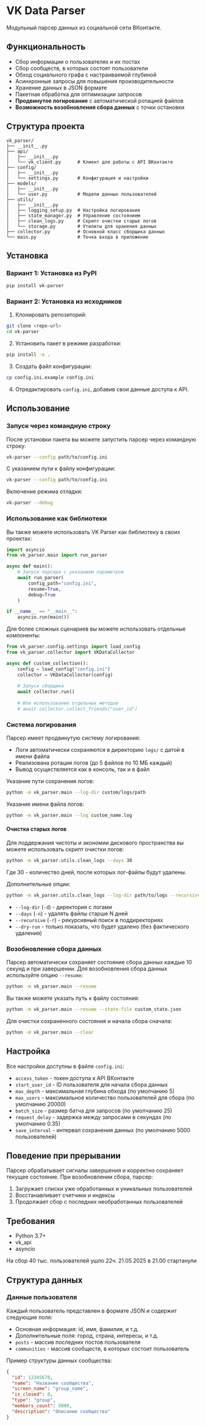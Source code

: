 # VK Data Parser

Модульный парсер данных из социальной сети ВКонтакте.

## Функциональность

- Сбор информации о пользователях и их постах
- Сбор сообществ, в которых состоят пользователи
- Обход социального графа с настраиваемой глубиной
- Асинхронные запросы для повышения производительности
- Хранение данных в JSON формате
- Пакетная обработка для оптимизации запросов
- **Продвинутое логирование** с автоматической ротацией файлов
- **Возможность возобновления сбора данных** с точки остановки

## Структура проекта

```
vk_parser/
├── __init__.py
├── api/
│   ├── __init__.py
│   └── vk_client.py      # Клиент для работы с API ВКонтакте
├── config/
│   ├── __init__.py
│   └── settings.py       # Конфигурация и настройки
├── models/
│   ├── __init__.py
│   └── user.py           # Модели данных пользователей
├── utils/
│   ├── __init__.py
│   ├── logging_setup.py  # Настройка логирования
│   ├── state_manager.py  # Управление состоянием
│   ├── clean_logs.py     # Скрипт очистки старых логов
│   └── storage.py        # Утилиты для хранения данных
├── collector.py          # Основной класс сборщика данных
└── main.py               # Точка входа в приложение
```

## Установка

### Вариант 1: Установка из PyPI

```bash
pip install vk-parser
```

### Вариант 2: Установка из исходников

1. Клонировать репозиторий:
```bash
git clone <repo-url>
cd vk-parser
```

2. Установить пакет в режиме разработки:
```bash
pip install -e .
```

3. Создать файл конфигурации:
```bash
cp config.ini.example config.ini
```

4. Отредактировать `config.ini`, добавив свои данные доступа к API.

## Использование

### Запуск через командную строку

После установки пакета вы можете запустить парсер через командную строку:

```bash
vk-parser --config path/to/config.ini
```

С указанием пути к файлу конфигурации:
```bash
vk-parser --config path/to/config.ini
```

Включение режима отладки:
```bash
vk-parser --debug
```

### Использование как библиотеки

Вы также можете использовать VK Parser как библиотеку в своих проектах:

```python
import asyncio
from vk_parser.main import run_parser

async def main():
    # Запуск парсера с указанием параметров
    await run_parser(
        config_path="config.ini",
        resume=True,
        debug=True
    )

if __name__ == "__main__":
    asyncio.run(main())
```

Для более сложных сценариев вы можете использовать отдельные компоненты:

```python
from vk_parser.config.settings import load_config
from vk_parser.collector import VKDataCollector

async def custom_collection():
    config = load_config("config.ini")
    collector = VKDataCollector(config)
    
    # Запуск сборщика
    await collector.run()
    
    # Или использование отдельных методов
    # await collector.collect_friends("user_id")
```

### Система логирования

Парсер имеет продвинутую систему логирования:

- Логи автоматически сохраняются в директорию `logs/` с датой в имени файла
- Реализована ротация логов (до 5 файлов по 10 МБ каждый)
- Вывод осуществляется как в консоль, так и в файл

Указание пути сохранения логов:

```bash
python -m vk_parser.main --log-dir custom/logs/path
```

Указание имени файла логов:

```bash
python -m vk_parser.main --log custom_name.log
```

#### Очистка старых логов

Для поддержания чистоты и экономии дискового пространства вы можете использовать скрипт очистки логов:

```bash
python -m vk_parser.utils.clean_logs --days 30
```

Где 30 - количество дней, после которых лог-файлы будут удалены.

Дополнительные опции:
```bash
python -m vk_parser.utils.clean_logs --log-dir path/to/logs --recursive --dry-run
```

- `--log-dir` (`-d`) - директория с логами
- `--days` (`-n`) - удалять файлы старше N дней
- `--recursive` (`-r`) - рекурсивный поиск в поддиректориях
- `--dry-run` - только показать, что будет удалено (без фактического удаления)

### Возобновление сбора данных

Парсер автоматически сохраняет состояние сбора данных каждые 10 секунд и при завершении. Для возобновления сбора данных используйте опцию `--resume`:

```bash
python -m vk_parser.main --resume
```

Вы также можете указать путь к файлу состояния:

```bash
python -m vk_parser.main --resume --state-file custom_state.json
```

Для очистки сохраненного состояния и начала сбора сначала:

```bash
python -m vk_parser.main --clear
```

## Настройка

Все настройки доступны в файле `config.ini`:

- `access_token` - токен доступа к API ВКонтакте
- `start_user_id` - ID пользователя для начала сбора данных
- `max_depth` - максимальная глубина обхода (по умолчанию 5)
- `max_users` - максимальное количество пользователей для сбора (по умолчанию 20000)
- `batch_size` - размер батча для запросов (по умолчанию 25)
- `request_delay` - задержка между запросами в секундах (по умолчанию 0.35)
- `save_interval` - интервал сохранения данных (по умолчанию 5000 пользователей)

## Поведение при прерывании

Парсер обрабатывает сигналы завершения и корректно сохраняет текущее состояние. При возобновлении сбора, парсер:

1. Загружает списки уже обработанных и уникальных пользователей
2. Восстанавливает счетчики и индексы
3. Продолжает сбор с последних необработанных пользователей

## Требования

- Python 3.7+
- vk_api
- asyncio 


На сбор 40 тыс. пользователей ушло 22ч. 21.05.2025 в 21.00 стартанули

## Структура данных

### Данные пользователя

Каждый пользователь представлен в формате JSON и содержит следующие поля:

- Основная информация: id, имя, фамилия, и т.д.
- Дополнительные поля: город, страна, интересы, и т.д.
- `posts` - массив последних постов пользователя
- `communities` - массив сообществ, в которых состоит пользователь

Пример структуры данных сообщества:
```json
{
  "id": 12345678,
  "name": "Название сообщества",
  "screen_name": "group_name",
  "is_closed": 0,
  "type": "group",
  "members_count": 5000,
  "description": "Описание сообщества"
}
```